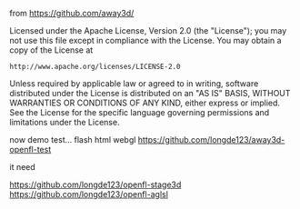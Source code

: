 from https://github.com/away3d/ 

 
Licensed under the Apache License, Version 2.0 (the "License");
you may not use this file except in compliance with the License.
You may obtain a copy of the License at

    http://www.apache.org/licenses/LICENSE-2.0

Unless required by applicable law or agreed to in writing, software
distributed under the License is distributed on an "AS IS" BASIS,
WITHOUT WARRANTIES OR CONDITIONS OF ANY KIND, either express or implied.
See the License for the specific language governing permissions and
limitations under the License.
 

now demo test...
flash 
html  webgl 
https://github.com/longde123/away3d-openfl-test

it need 

 
https://github.com/longde123/openfl-stage3d
https://github.com/longde123/openfl-aglsl
